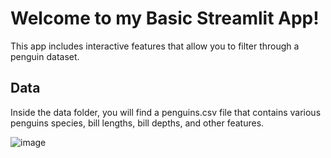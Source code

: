 # Welcome to my Basic Streamlit App!

This app includes interactive features that allow you to filter through a penguin dataset.

## Data

Inside the data folder, you will find a penguins.csv file that contains various penguins species, bill lengths, bill depths, and other features.

![image](https://github.com/user-attachments/assets/d2de0265-c759-4729-b06b-f4adcbb286b3)

